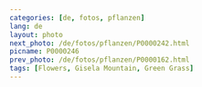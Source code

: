 ```yaml
---
categories: [de, fotos, pflanzen]
lang: de
layout: photo
next_photo: /de/fotos/pflanzen/P0000242.html
picname: P0000246
prev_photo: /de/fotos/pflanzen/P0000162.html
tags: [Flowers, Gisela Mountain, Green Grass]
---
```

